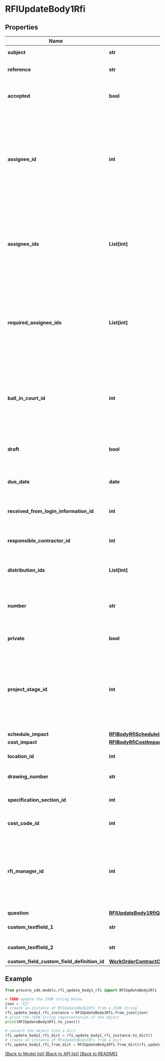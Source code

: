 # RFIUpdateBody1Rfi


## Properties

Name | Type | Description | Notes
------------ | ------------- | ------------- | -------------
**subject** | **str** | The Subject of the RFI | [optional] 
**reference** | **str** | The Reference of the RFI | [optional] 
**accepted** | **bool** | The Accepted status of the RFI - closes or opens an RFI | [optional] [default to False]
**assignee_id** | **int** | The ID of the Assignee User. Note: not required if the creator is an admin and the RFI is a draft. *Only admin users can set this field DEPRECATED. Please use assignee_ids instead | [optional] 
**assignee_ids** | **List[int]** | An array of IDs of the Assignees of the RFI *Only admin users can set this field **If this param is not provided, the assigned_id will be used instead | [optional] 
**required_assignee_ids** | **List[int]** | An array of IDs of the Assignees that are required to respond to the RFI * Only admin users can set this field ** IDs must also be present in assignee_ids  | [optional] 
**ball_in_court_id** | **int** | The ID of the Ball in Court of the RFI. This field is DEPRECATED as of March 31, 2019 and will no longer be supported as of October 1, 2019. | [optional] 
**draft** | **bool** | The Draft status of the RFI (Can only be changed on draft RFIs) | [optional] [default to False]
**due_date** | **date** | The Due Date of the RFI *Only admin users can set this field | [optional] 
**received_from_login_information_id** | **int** | The ID of the Received From User of the RFI | [optional] 
**responsible_contractor_id** | **int** | The ID of the Responsible Contractor Vendor of the RFI | [optional] 
**distribution_ids** | **List[int]** | An array of IDs of the Distributions of the RFI | [optional] 
**number** | **str** | The Number of the RFI *This field will be auto-populated if the RFI is not draft | [optional] 
**private** | **bool** | The Private status of the RFI | [optional] [default to False]
**project_stage_id** | **int** | The ID of the Project Stage of the RFI *If Number By Stage is enabled in RFI settings, this will add the prefix of the project stage to the full number of the RFI. | [optional] 
**schedule_impact** | [**RFIBodyRfiScheduleImpact**](RFIBodyRfiScheduleImpact.md) |  | [optional] 
**cost_impact** | [**RFIBodyRfiCostImpact**](RFIBodyRfiCostImpact.md) |  | [optional] 
**location_id** | **int** | The ID of the Location of the RFI | [optional] 
**drawing_number** | **str** | The Drawing Number of the RFI | [optional] 
**specification_section_id** | **int** | The ID of the Specification Section of the RFI | [optional] 
**cost_code_id** | **int** | The ID of the Cost Code of the RFI | [optional] 
**rfi_manager_id** | **int** | The ID of the RFI Manager User of the RFI *Only admin users (or standard users, if the project&#39;s configuration allows for it) can set this field | [optional] 
**question** | [**RFIUpdateBody1RfiQuestion**](RFIUpdateBody1RfiQuestion.md) |  | [optional] 
**custom_textfield_1** | **str** | The Custom Textfield 1 of the RFI | [optional] 
**custom_textfield_2** | **str** | The Custom Textfield 2 of the RFI | [optional] 
**custom_field_custom_field_definition_id** | [**WorkOrderContractCustomFieldCustomFieldDefinitionId**](WorkOrderContractCustomFieldCustomFieldDefinitionId.md) |  | [optional] 

## Example

```python
from procore_sdk.models.rfi_update_body1_rfi import RFIUpdateBody1Rfi

# TODO update the JSON string below
json = "{}"
# create an instance of RFIUpdateBody1Rfi from a JSON string
rfi_update_body1_rfi_instance = RFIUpdateBody1Rfi.from_json(json)
# print the JSON string representation of the object
print(RFIUpdateBody1Rfi.to_json())

# convert the object into a dict
rfi_update_body1_rfi_dict = rfi_update_body1_rfi_instance.to_dict()
# create an instance of RFIUpdateBody1Rfi from a dict
rfi_update_body1_rfi_from_dict = RFIUpdateBody1Rfi.from_dict(rfi_update_body1_rfi_dict)
```
[[Back to Model list]](../README.md#documentation-for-models) [[Back to API list]](../README.md#documentation-for-api-endpoints) [[Back to README]](../README.md)


